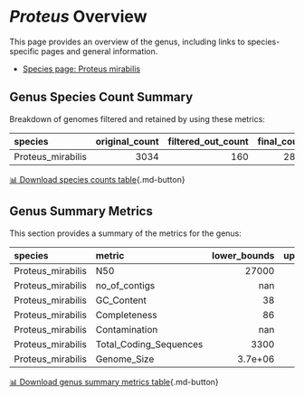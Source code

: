 # *Proteus* Overview
This page provides an overview of the genus, including links to species-specific pages and general information.

- [Species page: Proteus mirabilis](Proteus_mirabilis/index.md)
## Genus Species Count Summary
Breakdown of genomes filtered and retained by using these metrics:

| species           |   original_count |   filtered_out_count |   final_count |
|:------------------|-----------------:|---------------------:|--------------:|
| Proteus_mirabilis |             3034 |                  160 |          2874 |


[📊 Download species counts table](species_counts.csv){.md-button}
## Genus Summary Metrics
This section provides a summary of the metrics for the genus:

| species           | metric                 |   lower_bounds |   upper_bounds |
|:------------------|:-----------------------|---------------:|---------------:|
| Proteus_mirabilis | N50                    |    27000       |      nan       |
| Proteus_mirabilis | no_of_contigs          |      nan       |      330       |
| Proteus_mirabilis | GC_Content             |       38       |       40       |
| Proteus_mirabilis | Completeness           |       86       |      nan       |
| Proteus_mirabilis | Contamination          |      nan       |       12       |
| Proteus_mirabilis | Total_Coding_Sequences |     3300       |     4500       |
| Proteus_mirabilis | Genome_Size            |        3.7e+06 |        4.6e+06 |


[📊 Download genus summary metrics table](genus_summary_metrics.csv){.md-button}
